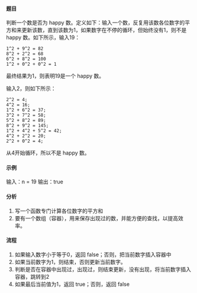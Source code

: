 #### 题目

判断一个数是否为 happy 数。定义如下：输入一个数，反复用该数各位数字的平方和来更新该数，直到该数为1，如果数字在不停的循环，但始终没有1，则不是 happy 数。如下所示，输入19：

    1^2 + 9^2 = 82
    8^2 + 2^2 = 68
    6^2 + 8^2 = 100
    1^2 + 0^2 + 0^2 = 1

最终结果为1，则表明19是一个 happy 数。

输入2，则如下所示：

    2^2 = 4;
    4^2 = 16;
    1^2 + 6^2 = 37;
    3^2 + 7^2 = 58;
    5^2 + 8^2 = 89;
    8^2 + 9^2 = 145;
    1^2 + 4^2 + 5^2 = 42;
    4^2 + 2^2 = 20;
    2^2 + 0^2 = 4;

从4开始循环，所以不是 happy 数。

#### 示例

输入：n = 19
输出：true

#### 分析

1. 写一个函数专门计算各位数字的平方和
2. 要有一个数组（容器），用来保存出现过的数，并能方便的查找，以提高效率。

#### 流程

1. 如果输入数字小于等于0，返回 false；否则，把当前数字插入容器中
2. 如果当前数字为1，则结束，否则更新当前数字。
3. 判断是否在容器中出现过，出现过，则结束更新，没有出现，将当前数字插入容器，跳转到2
4. 如果最后当前值为1，返回 true；否则，返回 false
